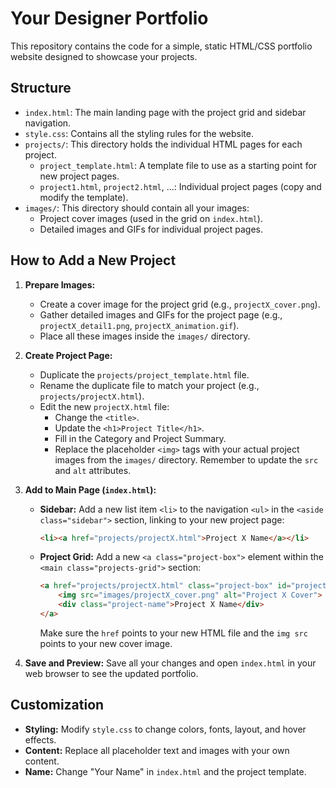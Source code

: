 # Your Designer Portfolio

This repository contains the code for a simple, static HTML/CSS portfolio website designed to showcase your projects.

## Structure

- `index.html`: The main landing page with the project grid and sidebar navigation.
- `style.css`: Contains all the styling rules for the website.
- `projects/`: This directory holds the individual HTML pages for each project.
  - `project_template.html`: A template file to use as a starting point for new project pages.
  - `project1.html`, `project2.html`, ...: Individual project pages (copy and modify the template).
- `images/`: This directory should contain all your images:
  - Project cover images (used in the grid on `index.html`).
  - Detailed images and GIFs for individual project pages.

## How to Add a New Project

1.  **Prepare Images:**
    *   Create a cover image for the project grid (e.g., `projectX_cover.png`).
    *   Gather detailed images and GIFs for the project page (e.g., `projectX_detail1.png`, `projectX_animation.gif`).
    *   Place all these images inside the `images/` directory.

2.  **Create Project Page:**
    *   Duplicate the `projects/project_template.html` file.
    *   Rename the duplicate file to match your project (e.g., `projects/projectX.html`).
    *   Edit the new `projectX.html` file:
        *   Change the `<title>`.
        *   Update the `<h1>Project Title</h1>`.
        *   Fill in the Category and Project Summary.
        *   Replace the placeholder `<img>` tags with your actual project images from the `images/` directory. Remember to update the `src` and `alt` attributes.

3.  **Add to Main Page (`index.html`):**
    *   **Sidebar:** Add a new list item `<li>` to the navigation `<ul>` in the `<aside class="sidebar">` section, linking to your new project page:
        ```html
        <li><a href="projects/projectX.html">Project X Name</a></li>
        ```
    *   **Project Grid:** Add a new `<a class="project-box">` element within the `<main class="projects-grid">` section:
        ```html
        <a href="projects/projectX.html" class="project-box" id="projectX">
            <img src="images/projectX_cover.png" alt="Project X Cover">
            <div class="project-name">Project X Name</div>
        </a>
        ```
        Make sure the `href` points to your new HTML file and the `img src` points to your new cover image.

4.  **Save and Preview:** Save all your changes and open `index.html` in your web browser to see the updated portfolio.

## Customization

- **Styling:** Modify `style.css` to change colors, fonts, layout, and hover effects.
- **Content:** Replace all placeholder text and images with your own content.
- **Name:** Change "Your Name" in `index.html` and the project template. 